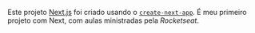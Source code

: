 Este projeto [Next.js](https://nextjs.org/) foi criado usando o [`create-next-app`](https://github.com/vercel/next.js/tree/canary/packages/create-next-app). É meu primeiro projeto com Next, com aulas ministradas pela *Rocketseat*.

